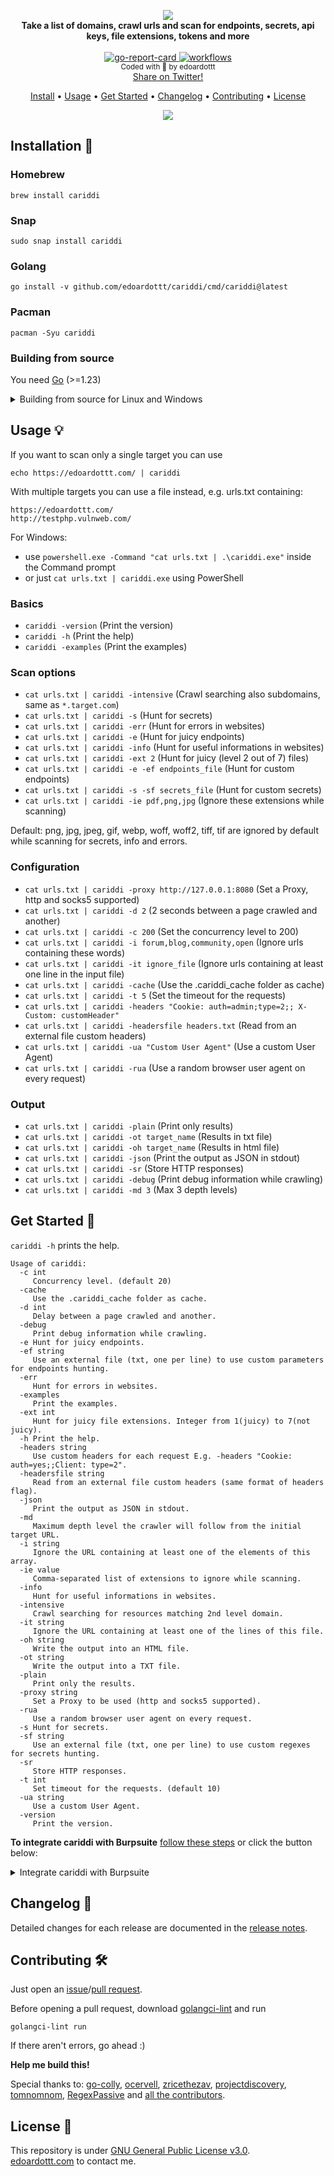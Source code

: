 <p align="center">
  <img src="https://github.com/edoardottt/images/blob/main/cariddi/logo.png"><br>
  <b>Take a list of domains, crawl urls and scan for endpoints, secrets, api keys, file extensions, tokens and more</b><br>
  <br>
  <!-- go-report-card -->
  <a href="https://goreportcard.com/report/github.com/edoardottt/cariddi">
    <img src="https://goreportcard.com/badge/github.com/edoardottt/cariddi" alt="go-report-card" />
  </a>
  <!-- workflows -->
  <a href="https://github.com/edoardottt/cariddi/actions">
    <img src="https://github.com/edoardottt/cariddi/actions/workflows/go.yml/badge.svg?branch=main" alt="workflows" />
  </a>
  <br>
  <sub>
    Coded with 💙 by edoardottt
  </sub>
  <br>
  <!--Tweet button-->
  <a href="https://twitter.com/intent/tweet?url=https://github.com/edoardottt/cariddi&text=Take%20a%20list%20of%20domains,%20crawl%20urls%20and%20scan%20for%20endpoints,%20secrets,%20api%20keys,%20file%20extensions,%20tokens%20and%20more...%20%23network%20%23security%20%23infosec%20%23oss%20%23github%20%23bugbounty%20%23linux" target="_blank">Share on Twitter!
  </a>
</p>
<p align="center">
  <a href="#installation-">Install</a> •
  <a href="#usage-">Usage</a> •
  <a href="#get-started-">Get Started</a> •
  <a href="#changelog-">Changelog</a> •
  <a href="#contributing-">Contributing</a> •
  <a href="#license-">License</a>
</p>

<!--[![asciicast](https://asciinema.org/a/415989.svg)](https://asciinema.org/a/415989)-->

<p align="center">
  <img src="https://github.com/edoardottt/images/blob/main/cariddi/cariddi.gif">
</p>

Installation 📡
----------

### Homebrew

```console
brew install cariddi
```

### Snap

```console
sudo snap install cariddi
```

### Golang

```console
go install -v github.com/edoardottt/cariddi/cmd/cariddi@latest
```

### Pacman

```console
pacman -Syu cariddi
```

### Building from source

You need [Go](https://go.dev/) (>=1.23)

<details>
  <summary>Building from source for Linux and Windows</summary>

#### Linux

```console
git clone https://github.com/edoardottt/cariddi.git
cd cariddi
go get ./...
make linux # (to install)
make unlinux # (to uninstall)
```

One-liner: `git clone https://github.com/edoardottt/cariddi.git && cd cariddi && go get ./... && make linux`

#### Windows 

Note that the executable works only in cariddi folder.

```console
git clone https://github.com/edoardottt/cariddi.git
cd cariddi
go get ./...
.\make.bat windows # (to install)
.\make.bat unwindows # (to uninstall)
```

</details>

Usage 💡
----------

If you want to scan only a single target you can use

```console
echo https://edoardottt.com/ | cariddi
```

With multiple targets you can use a file instead, e.g. urls.txt containing:

```console
https://edoardottt.com/
http://testphp.vulnweb.com/
```

For Windows:

- use `powershell.exe -Command "cat urls.txt | .\cariddi.exe"` inside the Command prompt
- or just `cat urls.txt | cariddi.exe` using PowerShell

### Basics

- `cariddi -version` (Print the version)
- `cariddi -h` (Print the help)
- `cariddi -examples` (Print the examples)

### Scan options

- `cat urls.txt | cariddi -intensive` (Crawl searching also subdomains, same as `*.target.com`)
- `cat urls.txt | cariddi -s` (Hunt for secrets)
- `cat urls.txt | cariddi -err` (Hunt for errors in websites)
- `cat urls.txt | cariddi -e` (Hunt for juicy endpoints)
- `cat urls.txt | cariddi -info` (Hunt for useful informations in websites)
- `cat urls.txt | cariddi -ext 2` (Hunt for juicy (level 2 out of 7) files)
- `cat urls.txt | cariddi -e -ef endpoints_file` (Hunt for custom endpoints)
- `cat urls.txt | cariddi -s -sf secrets_file` (Hunt for custom secrets)
- `cat urls.txt | cariddi -ie pdf,png,jpg` (Ignore these extensions while scanning)

Default: png, jpg, jpeg, gif, webp, woff, woff2, tiff, tif are ignored by default while scanning for secrets, info and errors.

### Configuration

- `cat urls.txt | cariddi -proxy http://127.0.0.1:8080` (Set a Proxy, http and socks5 supported)
- `cat urls.txt | cariddi -d 2` (2 seconds between a page crawled and another)
- `cat urls.txt | cariddi -c 200` (Set the concurrency level to 200)
- `cat urls.txt | cariddi -i forum,blog,community,open` (Ignore urls containing these words)
- `cat urls.txt | cariddi -it ignore_file` (Ignore urls containing at least one line in the input file)
- `cat urls.txt | cariddi -cache` (Use the .cariddi_cache folder as cache)
- `cat urls.txt | cariddi -t 5` (Set the timeout for the requests)
- `cat urls.txt | cariddi -headers "Cookie: auth=admin;type=2;; X-Custom: customHeader"`
- `cat urls.txt | cariddi -headersfile headers.txt` (Read from an external file custom headers)
- `cat urls.txt | cariddi -ua "Custom User Agent"` (Use a custom User Agent)
- `cat urls.txt | cariddi -rua` (Use a random browser user agent on every request)

### Output

- `cat urls.txt | cariddi -plain` (Print only results)
- `cat urls.txt | cariddi -ot target_name` (Results in txt file)
- `cat urls.txt | cariddi -oh target_name` (Results in html file)
- `cat urls.txt | cariddi -json` (Print the output as JSON in stdout)
- `cat urls.txt | cariddi -sr` (Store HTTP responses)
- `cat urls.txt | cariddi -debug` (Print debug information while crawling)
- `cat urls.txt | cariddi -md 3` (Max 3 depth levels)

Get Started 🎉
----------

`cariddi -h` prints the help.

```console
Usage of cariddi:
  -c int
     Concurrency level. (default 20)
  -cache
     Use the .cariddi_cache folder as cache.
  -d int
     Delay between a page crawled and another.
  -debug
     Print debug information while crawling.
  -e Hunt for juicy endpoints.
  -ef string
     Use an external file (txt, one per line) to use custom parameters for endpoints hunting.
  -err
     Hunt for errors in websites.
  -examples
     Print the examples.
  -ext int
     Hunt for juicy file extensions. Integer from 1(juicy) to 7(not juicy).
  -h Print the help.
  -headers string
     Use custom headers for each request E.g. -headers "Cookie: auth=yes;;Client: type=2".
  -headersfile string
     Read from an external file custom headers (same format of headers flag).
  -json
     Print the output as JSON in stdout.
  -md
     Maximum depth level the crawler will follow from the initial target URL.
  -i string
     Ignore the URL containing at least one of the elements of this array.
  -ie value
     Comma-separated list of extensions to ignore while scanning.
  -info
     Hunt for useful informations in websites.
  -intensive
     Crawl searching for resources matching 2nd level domain.
  -it string
     Ignore the URL containing at least one of the lines of this file.
  -oh string
     Write the output into an HTML file.
  -ot string
     Write the output into a TXT file.
  -plain
     Print only the results.
  -proxy string
     Set a Proxy to be used (http and socks5 supported).
  -rua
     Use a random browser user agent on every request.
  -s Hunt for secrets.
  -sf string
     Use an external file (txt, one per line) to use custom regexes for secrets hunting.
  -sr
     Store HTTP responses.
  -t int
     Set timeout for the requests. (default 10)
  -ua string
     Use a custom User Agent.
  -version
     Print the version.
```

**To integrate cariddi with Burpsuite** [follow these steps](https://github.com/edoardottt/cariddi/wiki/BurpSuite-Integration) or click the button below:

<details>
  <summary>Integrate cariddi with Burpsuite</summary>

   Normally you use Burpsuite within your browser, so you just have to trust the burpsuite's certificate in the browser and you're done.  
   In order to use cariddi with the BurpSuite proxy you should do some steps further.  

   If you try to use cariddi with the option `-proxy http://127.0.0.1:8080` you will find this error in the burpsuite error log section:  

   ```bash
   Received fatal alert: bad_certificate (or something similar related to the certificate).
   ```

   To make cariddi working fine with Burpsuite you have also to trust the certificate within your entire pc, not just only the browser. These are the steps you have to follow:

   Go to Proxy tab in Bupsuite, then Options. Click on the CA Certificate button and export Certificate in DER format  

   ```bash
   openssl x509 -in burp.der -inform DER -out burp.pem -outform PEM
   sudo chown root:root burp.pem
   sudo chmod 644 burp.pem
   sudo cp burp.pem /usr/local/share/ca-certificates/
   sudo c_rehash
   cd /etc/ssl/certs/
   sudo ln -s /usr/local/share/ca-certificates/burp.pem
   sudo c_rehash .
   ```

   Source: Trust Burp Proxy certificate in Debian/Ubuntu  

   After these steps, in order to use cariddi with Burpsuite you have to:  

   1. Open Burpsuite, making sure that the proxy is listening.  
   2. Use cariddi with the flag `-proxy http://127.0.0.1:8080`.  
   3. You will see that requests and responses will be logged in Burpsuite.

</details>

Changelog 📌
-------

Detailed changes for each release are documented in the [release notes](https://github.com/edoardottt/cariddi/releases).

Contributing 🛠
-------

Just open an [issue](https://github.com/edoardottt/cariddi/issues)/[pull request](https://github.com/edoardottt/cariddi/pulls).

Before opening a pull request, download [golangci-lint](https://golangci-lint.run/usage/install/) and run

```console
golangci-lint run
```

If there aren't errors, go ahead :)

**Help me build this!**

Special thanks to: [go-colly](http://go-colly.org/), [ocervell](https://github.com/ocervell), [zricethezav](https://github.com/gitleaks/gitleaks/blob/master/config/gitleaks.toml), [projectdiscovery](https://github.com/projectdiscovery/nuclei-templates/tree/master/file/keys), [tomnomnom](https://github.com/tomnomnom/gf/tree/master/examples), [RegexPassive](https://github.com/hahwul/RegexPassive) and [all the contributors](https://github.com/edoardottt/cariddi/graphs/contributors).

License 📝
-------

This repository is under [GNU General Public License v3.0](https://github.com/edoardottt/cariddi/blob/main/LICENSE).  
[edoardottt.com](https://edoardottt.com/) to contact me.
